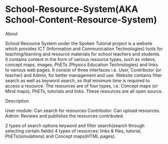 # School-Resource-System(AKA School-Content-Resource-System)

About 

School Resource System under the Spoken Tutorial project is a website which provides ICT (Information and Communication Technologies) tools for teaching/learning and resource materials for school teachers and students. It contains content in the form of various resource types, such as videos, concept maps, images, PhETs (Physics Education Technologies) and links to various web pages. It consist of three interfaces i.e. User, Contributor (or teacher) and Admin, for better management and use. Website contains filter search as well as keyword search, so that minimum time is required to access a resource. The resources are of four types, i.e. Concept maps (or Mind maps), PhETs, tutorials and links. These resources are all open source.


Description

User module: Can search for resources
Contributor: Can upload resources.
Admin: Reviews and publishes the resources contributed.

2 types of search options keyword and filter search(search through selecting certain fields)
4 types of resources: links & files, tutorial, PhETs(simulations) and Concept maps(HTML pages).
